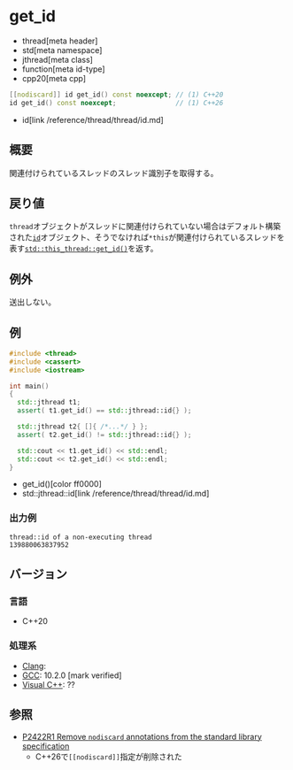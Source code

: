 # get_id
* thread[meta header]
* std[meta namespace]
* jthread[meta class]
* function[meta id-type]
* cpp20[meta cpp]

```cpp
[[nodiscard]] id get_id() const noexcept; // (1) C++20
id get_id() const noexcept;               // (1) C++26
```
* id[link /reference/thread/thread/id.md]


## 概要
関連付けられているスレッドのスレッド識別子を取得する。


## 戻り値
`thread`オブジェクトがスレッドに関連付けられていない場合はデフォルト構築された[`id`](/reference/thread/thread/id.md)オブジェクト、そうでなければ`*this`が関連付けられているスレッドを表す[`std::this_thread::get_id()`](/reference/thread/this_thread/get_id.md)を返す。


## 例外
送出しない。


## 例
```cpp example
#include <thread>
#include <cassert>
#include <iostream>

int main()
{
  std::jthread t1;
  assert( t1.get_id() == std::jthread::id{} );

  std::jthread t2{ []{ /*...*/ } };
  assert( t2.get_id() != std::jthread::id{} );

  std::cout << t1.get_id() << std::endl;
  std::cout << t2.get_id() << std::endl;
}
```
* get_id()[color ff0000]
* std::jthread::id[link /reference/thread/thread/id.md]

### 出力例
```
thread::id of a non-executing thread
139880063837952
```

## バージョン
### 言語
- C++20

### 処理系
- [Clang](/implementation.md#clang):
- [GCC](/implementation.md#gcc): 10.2.0 [mark verified]
- [Visual C++](/implementation.md#visual_cpp): ??


## 参照
- [P2422R1 Remove `nodiscard` annotations from the standard library specification](https://open-std.org/jtc1/sc22/wg21/docs/papers/2024/p2422r1.html)
    - C++26で`[[nodiscard]]`指定が削除された
